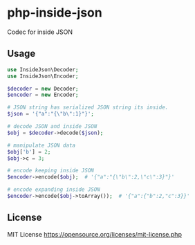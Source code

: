 # php-inside-json
Codec for inside JSON

## Usage

```php
use InsideJson\Decoder;
use InsideJson\Encoder;

$decoder = new Decoder;
$encoder = new Encoder;

# JSON string has serialized JSON string its inside.
$json = '{"a":"{\"b\":1}"}';

# decode JSON and inside JSON
$obj = $decoder->decode($json);

# manipulate JSON data
$obj['b'] = 2;
$obj->c = 3;

# encode keeping inside JSON
$encoder->encode($obj);  # '{"a":"{\"b\":2,\"c\":3}"}'

# encode expanding inside JSON
$encoder->encode($obj->toArray());  # '{"a":{"b":2,"c":3}}'

```

## License

MIT License
https://opensource.org/licenses/mit-license.php

